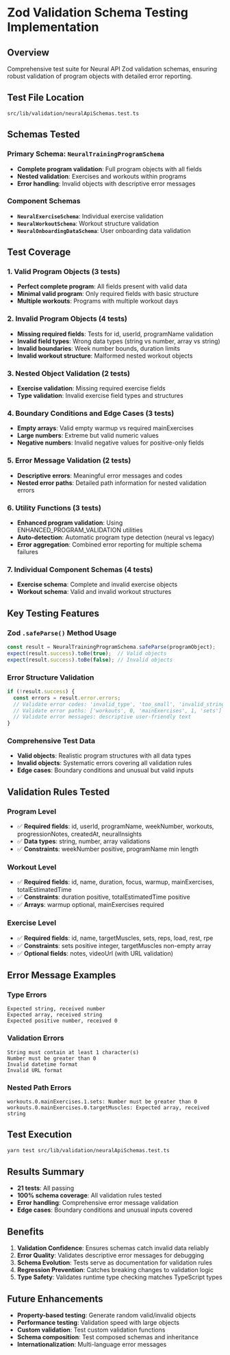 # Zod Validation Schema Testing Implementation

## Overview

Comprehensive test suite for Neural API Zod validation schemas, ensuring robust validation of program objects with detailed error reporting.

## Test File Location

`src/lib/validation/neuralApiSchemas.test.ts`

## Schemas Tested

### Primary Schema: `NeuralTrainingProgramSchema`
- **Complete program validation**: Full program objects with all fields
- **Nested validation**: Exercises and workouts within programs  
- **Error handling**: Invalid objects with descriptive error messages

### Component Schemas
- **`NeuralExerciseSchema`**: Individual exercise validation
- **`NeuralWorkoutSchema`**: Workout structure validation
- **`NeuralOnboardingDataSchema`**: User onboarding data validation

## Test Coverage

### 1. Valid Program Objects (3 tests)
- **Perfect complete program**: All fields present with valid data
- **Minimal valid program**: Only required fields with basic structure
- **Multiple workouts**: Programs with multiple workout days

### 2. Invalid Program Objects (4 tests)
- **Missing required fields**: Tests for id, userId, programName validation
- **Invalid field types**: Wrong data types (string vs number, array vs string)
- **Invalid boundaries**: Week number bounds, duration limits
- **Invalid workout structure**: Malformed nested workout objects

### 3. Nested Object Validation (2 tests)
- **Exercise validation**: Missing required exercise fields
- **Type validation**: Invalid exercise field types and structures

### 4. Boundary Conditions and Edge Cases (3 tests)
- **Empty arrays**: Valid empty warmup vs required mainExercises
- **Large numbers**: Extreme but valid numeric values
- **Negative numbers**: Invalid negative values for positive-only fields

### 5. Error Message Validation (2 tests)
- **Descriptive errors**: Meaningful error messages and codes
- **Nested error paths**: Detailed path information for nested validation errors

### 6. Utility Functions (3 tests)
- **Enhanced program validation**: Using ENHANCED_PROGRAM_VALIDATION utilities
- **Auto-detection**: Automatic program type detection (neural vs legacy)
- **Error aggregation**: Combined error reporting for multiple schema failures

### 7. Individual Component Schemas (4 tests)
- **Exercise schema**: Complete and invalid exercise objects
- **Workout schema**: Valid and invalid workout structures

## Key Testing Features

### Zod `.safeParse()` Method Usage
```typescript
const result = NeuralTrainingProgramSchema.safeParse(programObject);
expect(result.success).toBe(true);  // Valid objects
expect(result.success).toBe(false); // Invalid objects
```

### Error Structure Validation
```typescript
if (!result.success) {
  const errors = result.error.errors;
  // Validate error codes: 'invalid_type', 'too_small', 'invalid_string'
  // Validate error paths: ['workouts', 0, 'mainExercises', 1, 'sets']
  // Validate error messages: descriptive user-friendly text
}
```

### Comprehensive Test Data
- **Valid objects**: Realistic program structures with all data types
- **Invalid objects**: Systematic errors covering all validation rules
- **Edge cases**: Boundary conditions and unusual but valid inputs

## Validation Rules Tested

### Program Level
- ✅ **Required fields**: id, userId, programName, weekNumber, workouts, progressionNotes, createdAt, neuralInsights
- ✅ **Data types**: string, number, array validations
- ✅ **Constraints**: weekNumber positive, programName min length

### Workout Level  
- ✅ **Required fields**: id, name, duration, focus, warmup, mainExercises, totalEstimatedTime
- ✅ **Constraints**: duration positive, totalEstimatedTime positive
- ✅ **Arrays**: warmup optional, mainExercises required

### Exercise Level
- ✅ **Required fields**: id, name, targetMuscles, sets, reps, load, rest, rpe
- ✅ **Constraints**: sets positive integer, targetMuscles non-empty array
- ✅ **Optional fields**: notes, videoUrl (with URL validation)

## Error Message Examples

### Type Errors
```
Expected string, received number
Expected array, received string  
Expected positive number, received 0
```

### Validation Errors
```
String must contain at least 1 character(s)
Number must be greater than 0
Invalid datetime format
Invalid URL format
```

### Nested Path Errors
```
workouts.0.mainExercises.1.sets: Number must be greater than 0
workouts.0.mainExercises.0.targetMuscles: Expected array, received string
```

## Test Execution

```bash
yarn test src/lib/validation/neuralApiSchemas.test.ts
```

## Results Summary

- **21 tests**: All passing
- **100% schema coverage**: All validation rules tested
- **Error handling**: Comprehensive error message validation
- **Edge cases**: Boundary conditions and unusual inputs covered

## Benefits

1. **Validation Confidence**: Ensures schemas catch invalid data reliably
2. **Error Quality**: Validates descriptive error messages for debugging
3. **Schema Evolution**: Tests serve as documentation for validation rules
4. **Regression Prevention**: Catches breaking changes to validation logic
5. **Type Safety**: Validates runtime type checking matches TypeScript types

## Future Enhancements

- **Property-based testing**: Generate random valid/invalid objects
- **Performance testing**: Validation speed with large objects  
- **Custom validation**: Test custom validation functions
- **Schema composition**: Test composed schemas and inheritance
- **Internationalization**: Multi-language error messages
